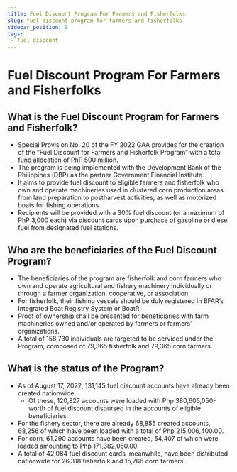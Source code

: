 ```yaml
---
title: Fuel Discount Program For Farmers and Fisherfolks
slug: fuel-discount-program-for-farmers-and-fisherfolks
sidebar_position: 9
tags:
 - fuel discount
---
```


# Fuel Discount Program For Farmers and Fisherfolks 

## What is the Fuel Discount Program for Farmers and Fisherfolk?

- Special Provision No. 20 of the FY 2022 GAA provides for the creation of the “Fuel Discount for Farmers and Fisherfolk Program” with a total fund allocation of PhP 500 million.
- The program is being implemented with the Development Bank of the Philippines (DBP) as the partner Government Financial Institute.
- It aims to provide fuel discount to eligible farmers and fisherfolk who own and operate machineries used in clustered corn production areas from land preparation to postharvest activities, as well as motorized boats for fishing operations.
- Recipients will be provided with a 30% fuel discount (or a maximum of PhP 3,000 each) via discount cards upon purchase of gasoline or diesel fuel from designated fuel stations.

## Who are the beneficiaries of the Fuel Discount Program?

- The beneficiaries of the program are fisherfolk and corn farmers who own and operate agricultural and fishery machinery individually or through a farmer organization, cooperative, or association.
- For fisherfolk, their fishing vessels should be duly registered in BFAR’s Integrated Boat Registry System or BoatR.
- Proof of ownership shall be presented for beneficiaries with farm machineries owned and/or operated by farmers or farmers’ organizations.
- A total of 158,730 individuals are targeted to be serviced under the Program, composed of 79,365 fisherfolk and 79,365 corn farmers.

## What is the status of the Program?

- As of August 17, 2022, 131,145 fuel discount accounts have already been created nationwide.
  - Of these, 120,827 accounts were loaded with Php 380,605,050-worth of fuel discount disbursed in the accounts of eligible beneficiaries.
- For the fishery sector, there are already 68,855 created accounts, 68,256 of which have been loaded with a total of Php 215,006,400.00.
- For corn, 61,290 accounts have been created, 54,407 of which were loaded amounting to Php 171,382,050.00.
- A total of  42,084 fuel discount cards, meanwhile, have been distributed nationwide for 26,318 fisherfolk and 15,766 corn farmers.
